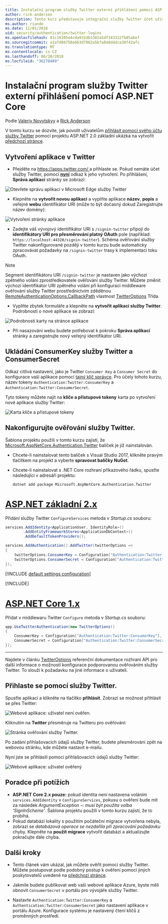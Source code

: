 ```yaml
---
title: Instalační program služby Twitter externí přihlášení pomocí ASP.NET Core
author: rick-anderson
description: Tento kurz představuje integrační služby Twitter účet uživatele ověřování do existující aplikace ASP.NET Core.
ms.author: riande
ms.date: 11/01/2016
uid: security/authentication/twitter-logins
ms.openlocfilehash: 81c19105e4cda932db3302a5df343322fb85abef
ms.sourcegitcommit: a1afd04758e663d7062a5bfa8a0d4dca38f42afc
ms.translationtype: MT
ms.contentlocale: cs-CZ
ms.lasthandoff: 06/20/2018
ms.locfileid: "36278489"
---
```

# <a name="twitter-external-login-setup-with-aspnet-core"></a>Instalační program služby Twitter externí přihlášení pomocí ASP.NET Core

Podle [Valeriy Novytskyy](https://github.com/01binary) a [Rick Anderson](https://twitter.com/RickAndMSFT)

V tomto kurzu se dozvíte, jak povolit uživatelům [přihlásit pomocí svého účtu služby Twitter](https://dev.twitter.com/web/sign-in/desktop-browser) pomocí projektu ASP.NET 2.0 základní ukázka na vytvořit [předchozí stránce](xref:security/authentication/social/index).

## <a name="create-the-app-in-twitter"></a>Vytvoření aplikace v Twitter

* Přejděte na [ https://apps.twitter.com/ ](https://apps.twitter.com/) a přihlaste se. Pokud nemáte účet služby Twitter, pomocí **[nyní](https://twitter.com/signup)** odkaz k jeho vytvoření. Po přihlášení, **Správa aplikací** stránky se zobrazí:

![Otevřete správu aplikací v Microsoft Edge služby Twitter](index/_static/TwitterAppManage.png)

* Klepněte na **vytvořit novou aplikaci** a vyplňte aplikace **název**, **popis** a veřejné **webu** identifikátor URI (může to být dočasný dokud Zaregistrujte název domény):

![Vytvoření stránky aplikace](index/_static/TwitterCreate.png)

* Zadejte váš vývojový identifikátor URI s `/signin-twitter` připojí do **identifikátory URI pro přesměrování platný OAuth** pole (například: `https://localhost:44320/signin-twitter`). Schéma ověřování služby Twitter nakonfigurované později v tomto kurzu bude automaticky zpracovávat požadavky na `/signin-twitter` trasy k implementaci toku OAuth.

> [!NOTE]
> Segment identifikátoru URI `/signin-twitter` je nastaven jako výchozí zpětného volání zprostředkovatele ověřování služby Twitter. Můžete změnit výchozí identifikátor URI zpětného volání při konfiguraci middleware ověřování služby Twitter prostřednictvím zděděnou [RemoteAuthenticationOptions.CallbackPath](/dotnet/api/microsoft.aspnetcore.authentication.remoteauthenticationoptions.callbackpath) vlastnost [TwitterOptions](/dotnet/api/microsoft.aspnetcore.authentication.twitter.twitteroptions) Třída.

* Vyplňte zbytek formuláře a klepněte na **vytvořit aplikaci služby Twitter**. Podrobnosti o nové aplikace se zobrazí:

![Podrobnosti karty na stránce aplikace](index/_static/TwitterAppDetails.png)

* Při nasazování webu budete potřebovat k pokroku **Správa aplikací** stránky a zaregistrujte nový veřejný identifikátor URI.

## <a name="storing-twitter-consumerkey-and-consumersecret"></a>Ukládání ConsumerKey služby Twitter a ConsumerSecret

Odkaz citlivá nastavení, jako je Twitter `Consumer Key` a `Consumer Secret` do konfigurace vaší aplikace pomocí [tajný klíč správce](xref:security/app-secrets). Pro účely tohoto kurzu, název tokeny `Authentication:Twitter:ConsumerKey` a `Authentication:Twitter:ConsumerSecret`.

Tyto tokeny můžete najít na **klíče a přístupové tokeny** karta po vytvoření nové aplikace služby Twitter:

![Karta klíče a přístupové tokeny](index/_static/TwitterKeys.png)

## <a name="configure-twitter-authentication"></a>Nakonfigurujte ověřování služby Twitter.

Šablona projektu použili v tomto kurzu zajistí, že [Microsoft.AspNetCore.Authentication.Twitter](https://www.nuget.org/packages/Microsoft.AspNetCore.Authentication.Twitter) balíček je již nainstalován.

* Chcete-li nainstalovat tento balíček s Visual Studio 2017, klikněte pravým tlačítkem na projekt a vyberte **spravovat balíčky NuGet**.
* Chcete-li nainstalovat s .NET Core rozhraní příkazového řádku, spusťte následující v adresáři projektu:

   `dotnet add package Microsoft.AspNetCore.Authentication.Twitter`

# <a name="aspnet-core-2xtabaspnetcore2x"></a>[ASP.NET základní 2.x](#tab/aspnetcore2x/)

Přidání služby Twitter `ConfigureServices` metoda v *Startup.cs* souboru:

```csharp
services.AddIdentity<ApplicationUser, IdentityRole>()
        .AddEntityFrameworkStores<ApplicationDbContext>()
        .AddDefaultTokenProviders();

services.AddAuthentication().AddTwitter(twitterOptions =>
{
    twitterOptions.ConsumerKey = Configuration["Authentication:Twitter:ConsumerKey"];
    twitterOptions.ConsumerSecret = Configuration["Authentication:Twitter:ConsumerSecret"];
});
```

[!INCLUDE [default settings configuration](includes/default-settings.md)]

[!INCLUDE[](~/includes/chain-auth-providers.md)]

# <a name="aspnet-core-1xtabaspnetcore1x"></a>[ASP.NET Core 1.x](#tab/aspnetcore1x/)

Přidat v middlewaru Twitter `Configure` metoda v *Startup.cs* souboru:

```csharp
app.UseTwitterAuthentication(new TwitterOptions()
{
    ConsumerKey = Configuration["Authentication:Twitter:ConsumerKey"],
    ConsumerSecret = Configuration["Authentication:Twitter:ConsumerSecret"]
});
```

---

Najdete v článku [TwitterOptions](/dotnet/api/microsoft.aspnetcore.builder.twitteroptions) referenční dokumentace rozhraní API pro další informace o možností konfigurace podporovanou ověřováním služby Twitter. To slouží k požadavku na jiné informace o uživateli.

## <a name="sign-in-with-twitter"></a>Přihlaste se pomocí služby Twitter.

Spusťte aplikaci a klikněte na tlačítko **přihlásit**. Zobrazí se možnost přihlásit se přes Twitter:

![Webové aplikace: uživatel není ověřen.](index/_static/DoneTwitter.png)

Kliknutím na **Twitter** přesměruje na Twitteru pro ověřování:

![Stránka ověřování služby Twitter.](index/_static/TwitterLogin.png)

Po zadání přihlašovacích údajů služby Twitter, budete přesměrováni zpět na webovou stránku, kde můžete nastavit e-mailu.

Nyní jste se přihlásili pomocí přihlašovacích údajů služby Twitter:

![Webové aplikace: uživatel ověřený](index/_static/Done.png)

## <a name="troubleshooting"></a>Poradce při potížích

* **ASP.NET Core 2.x pouze:** pokud identita není nastavena voláním `services.AddIdentity` v `ConfigureServices`, pokusu o ověření bude mít za následek *ArgumentException –: musí být použita volba 'SignInScheme'*. Šablona projektu použili v tomto kurzu zajistí, že to probíhá.
* Pokud databázi lokality s použitím počáteční migrace vytvořena nebyla, zobrazí se *databázová operace se nezdařila při zpracování požadavku* chyby. Klepněte na **použít migrace** vytvořit databázi a aktualizujte pokračujte dále chyba.

## <a name="next-steps"></a>Další kroky

* Tento článek vám ukázal, jak můžete ověřit pomocí služby Twitter. Můžete postupovat podle podobný postup k ověření pomocí jiných poskytovatelů uvedené na [předchozí stránce](xref:security/authentication/social/index).

* Jakmile budete publikovat web vaší webové aplikace Azure, byste měli obnovit `ConsumerSecret` v portálu pro vývojáře služby Twitter.

* Nastavte `Authentication:Twitter:ConsumerKey` a `Authentication:Twitter:ConsumerSecret` jako nastavení aplikace v portálu Azure. Konfigurace systému je nastavený čtení klíčů z proměnných prostředí.
